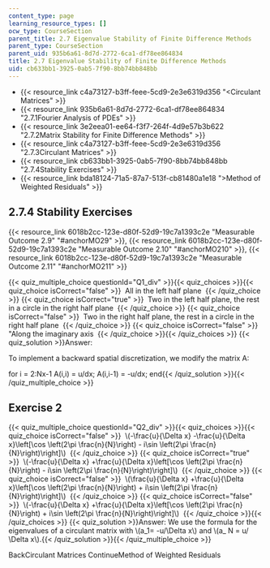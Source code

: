 ```yaml
---
content_type: page
learning_resource_types: []
ocw_type: CourseSection
parent_title: 2.7 Eigenvalue Stability of Finite Difference Methods
parent_type: CourseSection
parent_uid: 935b6a61-8d7d-2772-6ca1-df78ee864834
title: 2.7 Eigenvalue Stability of Finite Difference Methods
uid: cb633bb1-3925-0ab5-7f90-8bb74bb848bb
---
```


*   {{< resource_link c4a73127-b3ff-feee-5cd9-2e3e6319d356 "\<Circulant Matrices" >}}
*   {{< resource_link 935b6a61-8d7d-2772-6ca1-df78ee864834 "2.7.1Fourier Analysis of PDEs" >}}
*   {{< resource_link 3e2eea01-ee64-f3f7-264f-4d9e57b3b622 "2.7.2Matrix Stability for Finite Difference Methods" >}}
*   {{< resource_link c4a73127-b3ff-feee-5cd9-2e3e6319d356 "2.7.3Circulant Matrices" >}}
*   {{< resource_link cb633bb1-3925-0ab5-7f90-8bb74bb848bb "2.7.4Stability Exercises" >}}
*   {{< resource_link bda18124-71a5-87a7-513f-cb81480a1e18 "\>Method of Weighted Residuals" >}}

2.7.4 Stability Exercises
-------------------------

{{< resource_link 6018b2cc-123e-d80f-52d9-19c7a1393c2e "Measurable Outcome 2.9" "#anchorMO29" >}}, {{< resource_link 6018b2cc-123e-d80f-52d9-19c7a1393c2e "Measurable Outcome 2.10" "#anchorMO210" >}}, {{< resource_link 6018b2cc-123e-d80f-52d9-19c7a1393c2e "Measurable Outcome 2.11" "#anchorMO211" >}}

{{< quiz_multiple_choice questionId="Q1_div" >}}{{< quiz_choices >}}{{< quiz_choice isCorrect="false" >}}&nbsp; All in the left half plane &nbsp;{{< /quiz_choice >}}
{{< quiz_choice isCorrect="true" >}}&nbsp; Two in the left half plane, the rest in a circle in the right half plane &nbsp;{{< /quiz_choice >}}
{{< quiz_choice isCorrect="false" >}}&nbsp; Two in the right half plane, the rest in a circle in the right half plane &nbsp;{{< /quiz_choice >}}
{{< quiz_choice isCorrect="false" >}}&nbsp; "Along the imaginary axis &nbsp;{{< /quiz_choice >}}{{< /quiz_choices >}}
{{< quiz_solution >}}Answer:

To implement a backward spatial discretization, we modify the matrix A:

for i = 2:Nx-1 A(i,i) = u/dx; A(i,i-1) = -u/dx; end{{< /quiz_solution >}}{{< /quiz_multiple_choice >}}

Exercise 2
----------

{{< quiz_multiple_choice questionId="Q2_div" >}}{{< quiz_choices >}}{{< quiz_choice isCorrect="false" >}}&nbsp; \\(-\\frac{u}{\\Delta x} -\\frac{u}{\\Delta x}\\left\[\\cos \\left(2\\pi \\frac{n}{N}\\right) - i\\sin \\left(2\\pi \\frac{n}{N}\\right)\\right\]\\) &nbsp;{{< /quiz_choice >}}
{{< quiz_choice isCorrect="true" >}}&nbsp; \\(-\\frac{u}{\\Delta x} +\\frac{u}{\\Delta x}\\left\[\\cos \\left(2\\pi \\frac{n}{N}\\right) - i\\sin \\left(2\\pi \\frac{n}{N}\\right)\\right\]\\) &nbsp;{{< /quiz_choice >}}
{{< quiz_choice isCorrect="false" >}}&nbsp; \\(\\frac{u}{\\Delta x} +\\frac{u}{\\Delta x}\\left\[\\cos \\left(2\\pi \\frac{n}{N}\\right) + i\\sin \\left(2\\pi \\frac{n}{N}\\right)\\right\]\\) &nbsp;{{< /quiz_choice >}}
{{< quiz_choice isCorrect="false" >}}&nbsp; \\(-\\frac{u}{\\Delta x} +\\frac{u}{\\Delta x}\\left\[\\cos \\left(2\\pi \\frac{n}{N}\\right) + i\\sin \\left(2\\pi \\frac{n}{N}\\right)\\right\]\\) &nbsp;{{< /quiz_choice >}}{{< /quiz_choices >}}
{{< quiz_solution >}}Answer: We use the formula for the eigenvalues of a circulant matrix with \\(a\_1= -u/\\Delta x\\) and \\(a\_ N = u/ \\Delta x\\).{{< /quiz_solution >}}{{< /quiz_multiple_choice >}}

BackCirculant Matrices ContinueMethod of Weighted Residuals